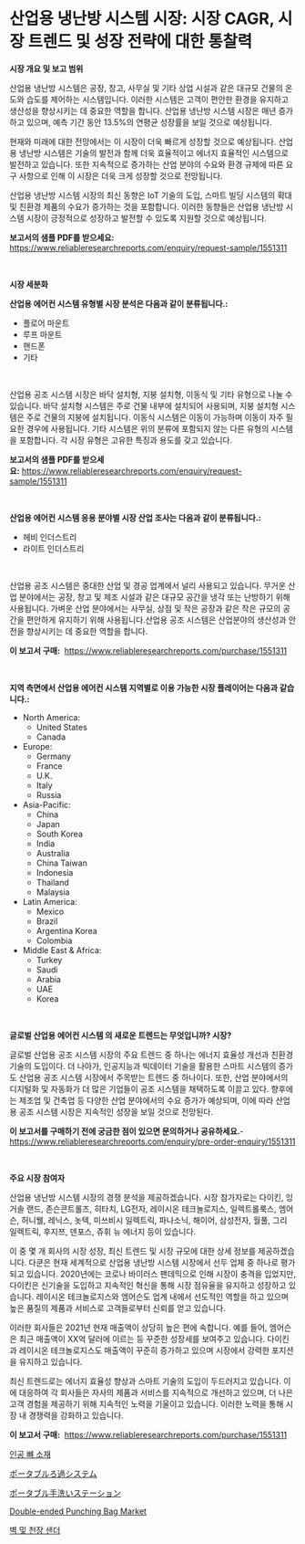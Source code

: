 <p><h1>산업용 냉난방 시스템 시장: 시장 CAGR, 시장 트렌드 및 성장 전략에 대한 통찰력</h1></p><p><strong>시장 개요 및 보고 범위</strong></p>
<p><p>산업용 냉난방 시스템은 공장, 창고, 사무실 및 기타 상업 시설과 같은 대규모 건물의 온도와 습도를 제어하는 시스템입니다. 이러한 시스템은 고객이 편안한 환경을 유지하고 생산성을 향상시키는 데 중요한 역할을 합니다. 산업용 냉난방 시스템 시장은 매년 증가하고 있으며, 예측 기간 동안 13.5%의 연평균 성장률을 보일 것으로 예상됩니다.</p><p>현재와 미래에 대한 전망에서는 이 시장이 더욱 빠르게 성장할 것으로 예상됩니다. 산업용 냉난방 시스템은 기술의 발전과 함께 더욱 효율적이고 에너지 효율적인 시스템으로 발전하고 있습니다. 또한 지속적으로 증가하는 산업 분야의 수요와 환경 규제에 따른 요구 사항으로 인해 이 시장은 더욱 크게 성장할 것으로 전망됩니다.</p><p>산업용 냉난방 시스템 시장의 최신 동향은 IoT 기술의 도입, 스마트 빌딩 시스템의 확대 및 친환경 제품의 수요가 증가하는 것을 포함합니다. 이러한 동향들은 산업용 냉난방 시스템 시장이 긍정적으로 성장하고 발전할 수 있도록 지원할 것으로 예상됩니다.</p></p>
<p><strong>보고서의 샘플 PDF를 받으세요:</strong> <a href="https://www.reliableresearchreports.com/enquiry/request-sample/1551311">https://www.reliableresearchreports.com/enquiry/request-sample/1551311</a></p>
<p>&nbsp;</p>
<p><strong>시장 세분화</strong></p>
<p><strong>산업용 에어컨 시스템 유형별 시장 분석은 다음과 같이 분류됩니다.:</strong></p>
<p><ul><li>플로어 마운트</li><li>루프 마운트</li><li>핸드폰</li><li>기타</li></ul></p>
<p>&nbsp;</p>
<p><p>산업용 공조 시스템 시장은 바닥 설치형, 지붕 설치형, 이동식 및 기타 유형으로 나눌 수 있습니다. 바닥 설치형 시스템은 주로 건물 내부에 설치되어 사용되며, 지붕 설치형 시스템은 주로 건물의 지붕에 설치됩니다. 이동식 시스템은 이동이 가능하며 이동이 자주 필요한 경우에 사용됩니다. 기타 시스템은 위의 분류에 포함되지 않는 다른 유형의 시스템을 포함합니다. 각 시장 유형은 고유한 특징과 용도를 갖고 있습니다.</p></p>
<p><strong>보고서의 샘플 PDF를 받으세요:</strong>&nbsp;<a href="https://www.reliableresearchreports.com/enquiry/request-sample/1551311">https://www.reliableresearchreports.com/enquiry/request-sample/1551311</a></p>
<p>&nbsp;</p>
<p><strong> 산업용 에어컨 시스템 응용 분야별 시장 산업 조사는 다음과 같이 분류됩니다.:</strong></p>
<p><ul><li>헤비 인더스트리</li><li>라이트 인더스트리</li></ul></p>
<p>&nbsp;</p>
<p><p>산업용 공조 시스템은 중대한 산업 및 경공 업계에서 널리 사용되고 있습니다. 무거운 산업 분야에서는 공장, 창고 및 제조 시설과 같은 대규모 공간을 냉각 또는 난방하기 위해 사용됩니다. 가벼운 산업 분야에서는 사무실, 상점 및 작은 공장과 같은 작은 규모의 공간을 편안하게 유지하기 위해 사용됩니다.산업용 공조 시스템은 산업분야의 생산성과 안전을 향상시키는 데 중요한 역할을 합니다.</p></p>
<p><strong>이 보고서 구매:</strong>&nbsp; <a href="https://www.reliableresearchreports.com/purchase/1551311">https://www.reliableresearchreports.com/purchase/1551311</a></p>
<p>&nbsp;</p>
<p><strong>지역 측면에서 산업용 에어컨 시스템 지역별로 이용 가능한 시장 플레이어는 다음과 같습니다.:</strong></p>
<p><ul>
    <li>
        North America:
        <ul>
            <li>United States</li>
            <li>Canada</li>
        </ul>
    </li>
    <li>
        Europe:
        <ul>
            <li>Germany</li>
            <li>France</li>
            <li>U.K.</li>
            <li>Italy</li>
            <li>Russia</li>
        </ul>
    </li>
    <li>
        Asia-Pacific:
        <ul>
            <li>China</li>
            <li>Japan</li>
            <li>South Korea</li>
            <li>India</li>
            <li>Australia</li>
            <li>China Taiwan</li>
            <li>Indonesia</li>
            <li>Thailand</li>
            <li>Malaysia</li>
        </ul>
    </li>
    <li>
        Latin America:
        <ul>
            <li>Mexico</li>
            <li>Brazil</li>
            <li>Argentina Korea</li>
            <li>Colombia</li>
        </ul>
    </li>
    <li>
        Middle East & Africa:
        <ul>
            <li>Turkey</li>
            <li>Saudi</li>
            <li>Arabia</li>
            <li>UAE</li>
            <li>Korea</li>
        </ul>
    </li>
    </ul></p>
<p>&nbsp;</p>
<p><strong>글로벌 산업용 에어컨 시스템 의 새로운 트렌드는 무엇입니까? 시장?</strong></p>
<p><p>글로벌 산업용 공조 시스템 시장의 주요 트렌드 중 하나는 에너지 효율성 개선과 친환경 기술의 도입이다. 더 나아가, 인공지능과 빅데이터 기술을 활용한 스마트 시스템의 증가도 산업용 공조 시스템 시장에서 주목받는 트렌드 중 하나이다. 또한, 산업 분야에서의 디지털화 및 자동화가 더 많은 기업들이 공조 시스템을 채택하도록 이끌고 있다. 향후에는 제조업 및 건축업 등 다양한 산업 분야에서의 수요 증가가 예상되며, 이에 따라 산업용 공조 시스템 시장은 지속적인 성장을 보일 것으로 전망된다.</p></p>
<p><strong>이 보고서를 구매하기 전에 궁금한 점이 있으면 문의하거나 공유하세요.</strong>- <a href="https://www.reliableresearchreports.com/enquiry/pre-order-enquiry/1551311">https://www.reliableresearchreports.com/enquiry/pre-order-enquiry/1551311</a></p>
<p>&nbsp;</p>
<p><strong>주요 시장 참여자</strong></p>
<p><p>산업용 냉난방 시스템 시장의 경쟁 분석을 제공하겠습니다. 시장 참가자로는 다이킨, 잉거솔 랜드, 존슨콘트롤즈, 히타치, LG전자, 레이시온 테크놀로지스, 일렉트롤룩스, 엠어슨, 허니웰, 레닉스, 놋텍, 미쓰비시 일렉트릭, 파나소닉, 해이어, 삼성전자, 월풀, 그리 일렉트릭, 후지쯔, 덴포스, 쥬휘 뉴 에너지 등이 있습니다.</p><p>이 중 몇 개 회사의 시장 성장, 최신 트렌드 및 시장 규모에 대한 상세 정보를 제공하겠습니다. 다쿤은 현재 세계적으로 산업용 냉난방 시스템 시장에서 선두 업체 중 하나로 평가되고 있습니다. 2020년에는 코로나 바이러스 팬데믹으로 인해 시장이 충격을 입었지만, 다이킨은 신기술을 도입하고 지속적인 혁신을 통해 시장 점유율을 유지하고 성장하고 있습니다. 레이시온 테크놀로지스와 엠어슨도 업계 내에서 선도적인 역할을 하고 있으며 높은 품질의 제품과 서비스로 고객들로부터 신뢰를 얻고 있습니다.</p><p>이러한 회사들은 2021년 현재 매출액이 상당히 높은 편에 속합니다. 예를 들어, 엠어슨은 최근 매출액이 XX억 달러에 이르는 등 꾸준한 성장세를 보여주고 있습니다. 다이킨과 레이시온 테크놀로지스도 매출액이 꾸준히 증가하고 있으며 시장에서 강력한 포지션을 유지하고 있습니다.</p><p>최신 트렌드로는 에너지 효율성 향상과 스마트 기술의 도입이 두드러지고 있습니다. 이에 대응하여 각 회사들은 자사의 제품과 서비스를 지속적으로 개선하고 있으며, 더 나은 고객 경험을 제공하기 위해 지속적인 노력을 기울이고 있습니다. 이러한 노력을 통해 시장 내 경쟁력을 강화하고 있습니다.</p></p>
<p><strong>이 보고서 구매:</strong>&nbsp;&nbsp;<a href="https://www.reliableresearchreports.com/purchase/1551311">https://www.reliableresearchreports.com/purchase/1551311</a></p>
<p><p><a href="https://medium.com/@elod.85/%EC%9D%B8%EA%B3%B5-%EB%BC%88-%EC%9E%AC%EB%A3%8C-%EC%8B%9C%EC%9E%A5-%EA%B7%9C%EB%AA%A8-%EC%8B%9C%EC%9E%A5-%EC%A0%84%EB%A7%9D-%EB%B0%8F-%EC%8B%9C%EC%9E%A5-%EC%98%88%EC%B8%A1-2024%EB%85%84%EB%B6%80%ED%84%B0-2031%EB%85%84%EA%B9%8C%EC%A7%80-7341ed84285b">인공 뼈 소재</a></p><p><a href="https://medium.com/@deonboer2023/%E4%BE%BF%E5%88%A9%E3%81%AA%E3%82%8D%E9%81%8E%E3%82%B7%E3%82%B9%E3%83%86%E3%83%A0%E5%B8%82%E5%A0%B4%E8%A6%8F%E6%A8%A1-%E5%B8%82%E5%A0%B4%E5%8B%95%E5%90%91%E3%81%A8%E5%B8%82%E5%A0%B4%E4%BA%88%E6%B8%AC-2024%E5%B9%B4%E3%81%8B%E3%82%892031%E5%B9%B4-9496cde3dae1">ポータブルろ過システム</a></p><p><a href="https://github.com/EmoryYundt1935/Market-Research-Report-List-1/blob/main/37777997570.md">ポータブル手洗いステーション</a></p><p><a href="https://github.com/mahnoor2003/Market-Research-Report-List-3/blob/main/double-ended-punching-bag-market.md">Double-ended Punching Bag Market</a></p><p><a href="https://github.com/Elenrrera7685/Market-Research-Report-List-1/blob/main/95356086769.md">벽 및 천장 샌더</a></p></p>
